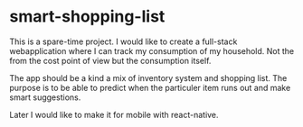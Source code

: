# smart-shopping-list

This is a spare-time project. I would like to create a full-stack webapplication where I can track my consumption of my household. Not the from the cost point of view but the consumption itself.

The app should be a kind a mix of inventory system and shopping list. The purpose is to be able to predict when the particuler item runs out and make smart suggestions.

Later I would like to make it for mobile with react-native.

